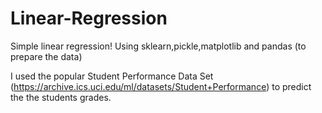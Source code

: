 # Linear-Regression
Simple linear regression! Using sklearn,pickle,matplotlib and pandas (to prepare the data)

I used the popular Student Performance Data Set (https://archive.ics.uci.edu/ml/datasets/Student+Performance) to predict the the  students grades.
